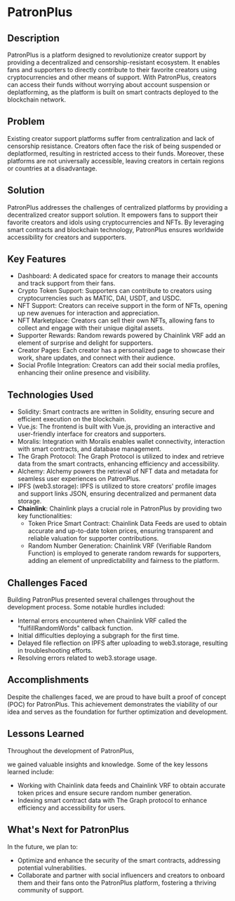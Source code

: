 # PatronPlus

## Description

PatronPlus is a platform designed to revolutionize creator support by providing a decentralized and censorship-resistant ecosystem. It enables fans and supporters to directly contribute to their favorite creators using cryptocurrencies and other means of support. With PatronPlus, creators can access their funds without worrying about account suspension or deplatforming, as the platform is built on smart contracts deployed to the blockchain network.

## Problem

Existing creator support platforms suffer from centralization and lack of censorship resistance. Creators often face the risk of being suspended or deplatformed, resulting in restricted access to their funds. Moreover, these platforms are not universally accessible, leaving creators in certain regions or countries at a disadvantage.

## Solution

PatronPlus addresses the challenges of centralized platforms by providing a decentralized creator support solution. It empowers fans to support their favorite creators and idols using cryptocurrencies and NFTs. By leveraging smart contracts and blockchain technology, PatronPlus ensures worldwide accessibility for creators and supporters.

## Key Features

- Dashboard: A dedicated space for creators to manage their accounts and track support from their fans.
- Crypto Token Support: Supporters can contribute to creators using cryptocurrencies such as MATIC, DAI, USDT, and USDC.
- NFT Support: Creators can receive support in the form of NFTs, opening up new avenues for interaction and appreciation.
- NFT Marketplace: Creators can sell their own NFTs, allowing fans to collect and engage with their unique digital assets.
- Supporter Rewards: Random rewards powered by Chainlink VRF add an element of surprise and delight for supporters.
- Creator Pages: Each creator has a personalized page to showcase their work, share updates, and connect with their audience.
- Social Profile Integration: Creators can add their social media profiles, enhancing their online presence and visibility.

## Technologies Used

- Solidity: Smart contracts are written in Solidity, ensuring secure and efficient execution on the blockchain.
- Vue.js: The frontend is built with Vue.js, providing an interactive and user-friendly interface for creators and supporters.
- Moralis: Integration with Moralis enables wallet connectivity, interaction with smart contracts, and database management.
- The Graph Protocol: The Graph Protocol is utilized to index and retrieve data from the smart contracts, enhancing efficiency and accessibility.
- Alchemy: Alchemy powers the retrieval of NFT data and metadata for seamless user experiences on PatronPlus.
- IPFS (web3.storage): IPFS is utilized to store creators' profile images and support links JSON, ensuring decentralized and permanent data storage.
- **Chainlink**: Chainlink plays a crucial role in PatronPlus by providing two key functionalities:
    - Token Price Smart Contract: Chainlink Data Feeds are used to obtain accurate and up-to-date token prices, ensuring transparent and reliable valuation for supporter contributions.
    - Random Number Generation: Chainlink VRF (Verifiable Random Function) is employed to generate random rewards for supporters, adding an element of unpredictability and fairness to the platform.

## Challenges Faced

Building PatronPlus presented several challenges throughout the development process. Some notable hurdles included:

- Internal errors encountered when Chainlink VRF called the "fulfillRandomWords" callback function.
- Initial difficulties deploying a subgraph for the first time.
- Delayed file reflection on IPFS after uploading to web3.storage, resulting in troubleshooting efforts.
- Resolving errors related to web3.storage usage.

## Accomplishments

Despite the challenges faced, we are proud to have built a proof of concept (POC) for PatronPlus. This achievement demonstrates the viability of our idea and serves as the foundation for further optimization and development.

## Lessons Learned

Throughout the development of PatronPlus,

 we gained valuable insights and knowledge. Some of the key lessons learned include:

- Working with Chainlink data feeds and Chainlink VRF to obtain accurate token prices and ensure secure random number generation.
- Indexing smart contract data with The Graph protocol to enhance efficiency and accessibility for users.

## What's Next for PatronPlus

In the future, we plan to:
- Optimize and enhance the security of the smart contracts, addressing potential vulnerabilities.
- Collaborate and partner with social influencers and creators to onboard them and their fans onto the PatronPlus platform, fostering a thriving community of support.
